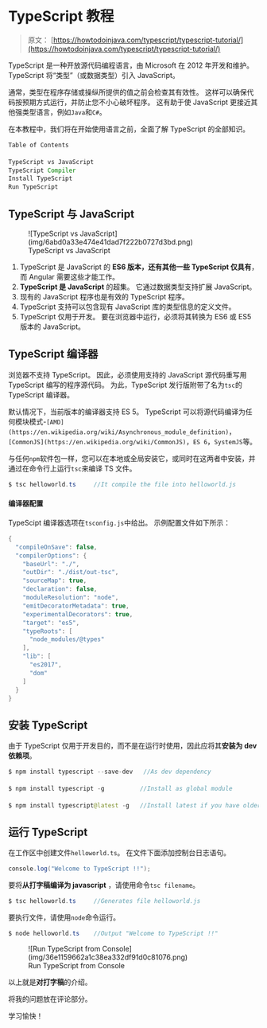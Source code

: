 # TypeScript 教程

> 原文： [https://howtodoinjava.com/typescript/typescript-tutorial/](https://howtodoinjava.com/typescript/typescript-tutorial/)

TypeScript 是一种开放源代码编程语言，由 Microsoft 在 2012 年开发和维护。TypeScript 将“类型”（或数据类型）引入 JavaScript。

通常，类型在程序存储或操纵所提供的值之前会检查其有效性。 这样可以确保代码按预期方式运行，并防止您不小心破坏程序。 这有助于使 JavaScript 更接近其他强类型语言，例如`Java`和`C#`。

在本教程中，我们将在开始使用语言之前，全面了解 TypeScript 的全部知识。

```java
Table of Contents

TypeScript vs JavaScript
TypeScript Compiler
Install TypeScript
Run TypeScript

```

## TypeScript 与 JavaScript

<figure aria-describedby="caption-attachment-10675" class="wp-caption aligncenter" id="attachment_10675" style="width: 418px">![TypeScript vs JavaScript](img/6abd0a33e474e41dad7f222b0727d3bd.png)

<figcaption class="wp-caption-text" id="caption-attachment-10675">TypeScript vs JavaScript</figcaption>

</figure>

1.  TypeScript 是 JavaScript 的 **ES6 版本，还有其他一些 TypeScript 仅具有**，而 Angular 需要这些才能工作。
2.  **TypeScript 是 JavaScript** 的超集。 它通过数据类型支持扩展 JavaScript。
3.  现有的 JavaScript 程序也是有效的 TypeScript 程序。
4.  TypeScript 支持可以包含现有 JavaScript 库的类型信息的定义文件。
5.  TypeScript 仅用于开发。 要在浏览器中运行，必须将其转换为 ES6 或 ES5 版本的 JavaScript。

## TypeScript 编译器

浏览器不支持 TypeScript。 因此，必须使用支持的 JavaScript 源代码重写用 TypeScript 编写的程序源代码。 为此，TypeScript 发行版附带了名为`tsc`的 TypeScript 编译器。

默认情况下，当前版本的编译器支持 ES 5。 TypeScript 可以将源代码编译为任何模块模式-`[AMD](https://en.wikipedia.org/wiki/Asynchronous_module_definition)`，`[CommonJS](https://en.wikipedia.org/wiki/CommonJS)`，`ES 6`，`SystemJS`等。

与任何`npm`软件包一样，您可以在本地或全局安装它，或同时在这两者中安装，并通过在命令行上运行`tsc`来编译 TS 文件。

```java
$ tsc helloworld.ts 	//It compile the file into helloworld.js

```

#### 编译器配置

TypeScipt 编译器选项在`tsconfig.js`中给出。 示例配置文件如下所示：

```java
{
  "compileOnSave": false,
  "compilerOptions": {
    "baseUrl": "./",
    "outDir": "./dist/out-tsc",
    "sourceMap": true,
    "declaration": false,
    "moduleResolution": "node",
    "emitDecoratorMetadata": true,
    "experimentalDecorators": true,
    "target": "es5",
    "typeRoots": [
      "node_modules/@types"
    ],
    "lib": [
      "es2017",
      "dom"
    ]
  }
}

```

## 安装 TypeScript

由于 TypeScript 仅用于开发目的，而不是在运行时使用，因此应将其**安装为 dev 依赖项**。

```java
$ npm install typescript --save-dev   //As dev dependency

$ npm install typescript -g          //Install as global module

$ npm install typescript@latest -g   //Install latest if you have older version

```

## 运行 TypeScript

在工作区中创建文件`helloworld.ts`。 在文件下面添加控制台日志语句。

```java
console.log("Welcome to TypeScript !!");

```

要将**从打字稿编译为 javascript** ，请使用命令`tsc filename`。

```java
$ tsc helloworld.ts 	//Generates file helloworld.js

```

要执行文件，请使用`node`命令运行。

```java
$ node helloworld.ts 	//Output "Welcome to TypeScript !!"

```

<figure aria-describedby="caption-attachment-10678" class="wp-caption aligncenter" id="attachment_10678" style="width: 453px">![Run TypeScript from Console](img/36e1159662a1c38ea332df91d0c81076.png)

<figcaption class="wp-caption-text" id="caption-attachment-10678">Run TypeScript from Console</figcaption>

</figure>

以上就是**对打字稿**的介绍。

将我的问题放在评论部分。

学习愉快！